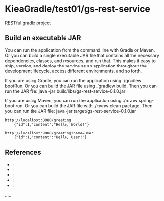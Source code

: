 KieaGradle/test01/gs-rest-service
=================================

RESTful gradle project

Build an executable JAR
-----------------------
You can run the application from the command line with Gradle or Maven.
Or you can build a single executable JAR file that contains all the necessary dependencies,
classes, and resources, and run that.
This makes it easy to ship, version, and deploy the service as an application throughout
the development lifecycle, access different environments, and so forth.
  
If you are using Gradle, you can run the application using ./gradlew bootRun.
Or you can build the JAR file using ./gradlew build.
Then you can run the JAR file: java -jar build/libs/gs-rest-service-0.1.0.jar
  
If you are using Maven, you can run the application using ./mvnw spring-boot:run.
Or you can build the JAR file with ./mvnw clean package. 
Then you can run the JAR file: java -jar target/gs-rest-service-0.1.0.jar

```
http://localhost:8080/greeting
	{"id":1,"content":"Hello, World!"}

http://localhost:8080/greeting?name=User
	{"id":1,"content":"Hello, User!"}
```


References
----------
- []( ""):
- []( ""):
- []( ""):
- []( ""):
- []( ""):

.....



